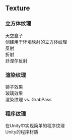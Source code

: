 ## Texture 

### 立方体纹理  
天空盒子  
创建用于环境映射的立方体纹理  
反射  
折射  
菲涅尔反射  

### 渲染纹理  
镜子效果  
玻璃效果  
渲染纹理 vs. GrabPass  

### 程序纹理  
在Unity中实现简单的程序纹理  
Unity的程序材质  
